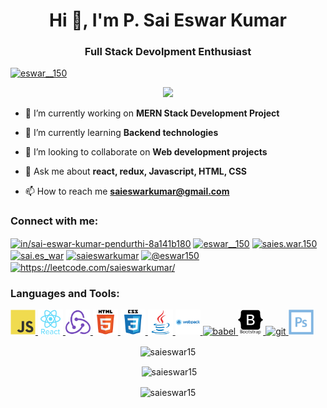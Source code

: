 
<h1 align="center">Hi 👋, I'm P. Sai Eswar Kumar</h1>
<h3 align="center">Full Stack Devolpment Enthusiast</h3>

<p align="left"> <a href="https://twitter.com/eswar__150" target="blank"><img src="https://img.shields.io/twitter/follow/eswar__150?logo=twitter&style=for-the-badge" alt="eswar__150" /></a> </p>

<div align="center"><img src = "https://media.tenor.com/NOYF3f82b_gAAAAC/programmer.gif" height = "250px"></div>

- 🔭 I’m currently working on **MERN Stack Development Project**

- 🌱 I’m currently learning **Backend technologies**

- 👯 I’m looking to collaborate on **Web development projects**

- 💬 Ask me about **react, redux, Javascript, HTML, CSS**

- 📫 How to reach me **saieswarkumar@gmail.com**

<h3 align="left">Connect with me:</h3>
<p align="left">
  <a href="https://linkedin.com/in/in/sai-eswar-kumar-pendurthi-8a141b180" target="blank"><img align="center" src="https://raw.githubusercontent.com/rahuldkjain/github-profile-readme-generator/master/src/images/icons/Social/linked-in-alt.svg" alt="in/sai-eswar-kumar-pendurthi-8a141b180" height="30" width="40" /></a>
  <a href="https://twitter.com/eswar__150" target="blank"><img align="center" src="https://raw.githubusercontent.com/rahuldkjain/github-profile-readme-generator/master/src/images/icons/Social/twitter.svg" alt="eswar__150" height="30" width="40" /></a>
  <a href="https://fb.com/saies.war.150" target="blank"><img align="center" src="https://raw.githubusercontent.com/rahuldkjain/github-profile-readme-generator/master/src/images/icons/Social/facebook.svg" alt="saies.war.150" height="30" width="40" /></a>
  <a href="https://instagram.com/sai.es_war" target="blank"><img align="center" src="https://raw.githubusercontent.com/rahuldkjain/github-profile-readme-generator/master/src/images/icons/Social/instagram.svg" alt="sai.es_war" height="30" width="40" /></a>
  <a href="https://codesandbox.com/saieswarkumar" target="blank"><img align="center" src="https://raw.githubusercontent.com/rahuldkjain/github-profile-readme-generator/master/src/images/icons/Social/codesandbox.svg" alt="saieswarkumar" height="30" width="40" /></a>
  <a href="https://codepen.io/@eswar150" target="blank"><img align="center" src="https://raw.githubusercontent.com/rahuldkjain/github-profile-readme-generator/master/src/images/icons/Social/codepen.svg" alt="@eswar150" height="30" width="40" /></a>
  <a href="https://www.leetcode.com/https://leetcode.com/saieswarkumar/" target="blank"><img align="center" src="https://raw.githubusercontent.com/rahuldkjain/github-profile-readme-generator/master/src/images/icons/Social/leet-code.svg" alt="https://leetcode.com/saieswarkumar/" height="30" width="40" /></a>
</p>

<h3 align="left">Languages and Tools:</h3>
<p align="left">
  
  <a href="https://developer.mozilla.org/en-US/docs/Web/JavaScript" target="_blank" rel="noreferrer"> <img src="https://raw.githubusercontent.com/devicons/devicon/master/icons/javascript/javascript-original.svg" alt="javascript" width="40" height="40"/> </a> <a href="https://reactjs.org/" target="_blank" rel="noreferrer"> <img src="https://raw.githubusercontent.com/devicons/devicon/master/icons/react/react-original-wordmark.svg" alt="react" width="40" height="40"/> </a> <a href="https://redux.js.org" target="_blank" rel="noreferrer"> <img src="https://raw.githubusercontent.com/devicons/devicon/master/icons/redux/redux-original.svg" alt="redux" width="40" height="40"/> </a><a href="https://www.w3.org/html/" target="_blank" rel="noreferrer"> <img src="https://raw.githubusercontent.com/devicons/devicon/master/icons/html5/html5-original-wordmark.svg" alt="html5" width="40" height="40"/> </a><a href="https://www.w3schools.com/css/" target="_blank" rel="noreferrer"> <img src="https://raw.githubusercontent.com/devicons/devicon/master/icons/css3/css3-original-wordmark.svg" alt="css3" width="40" height="40"/> </a> <a href="https://www.java.com" target="_blank" rel="noreferrer"> <img src="https://raw.githubusercontent.com/devicons/devicon/master/icons/java/java-original.svg" alt="java" width="40" height="40"/> </a></a> <a href="https://webpack.js.org" target="_blank" rel="noreferrer"> <img src="https://raw.githubusercontent.com/devicons/devicon/d00d0969292a6569d45b06d3f350f463a0107b0d/icons/webpack/webpack-original-wordmark.svg" alt="webpack" width="40" height="40"/> </a><a href="https://babeljs.io/" target="_blank" rel="noreferrer"> <img src="https://www.vectorlogo.zone/logos/babeljs/babeljs-icon.svg" alt="babel" width="40" height="40"/> </a> <a href="https://getbootstrap.com" target="_blank" rel="noreferrer"> <img src="https://raw.githubusercontent.com/devicons/devicon/master/icons/bootstrap/bootstrap-plain-wordmark.svg" alt="bootstrap" width="40" height="40"/> </a><a href="https://git-scm.com/" target="_blank" rel="noreferrer"> <img src="https://www.vectorlogo.zone/logos/git-scm/git-scm-icon.svg" alt="git" width="40" height="40"/> </a><a href="https://www.photoshop.com/en" target="_blank" rel="noreferrer"> <img src="https://raw.githubusercontent.com/devicons/devicon/master/icons/photoshop/photoshop-line.svg" alt="photoshop" width="40" height="40"/> </a>
</p>

<p align="center"><img align="center" src="https://github-readme-stats.vercel.app/api/top-langs?username=saieswar15&show_icons=true&locale=en&layout=compact" alt="saieswar15" /></p>

<p align="center">&nbsp;<img align="center" src="https://github-readme-stats.vercel.app/api?username=saieswar15&show_icons=true&locale=en" alt="saieswar15" /></p>

<p align="center"><img align="center" src="https://github-readme-streak-stats.herokuapp.com/?user=saieswar15&" alt="saieswar15" /></p>

